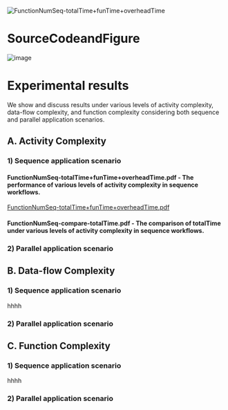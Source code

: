 ![FunctionNumSeq-totalTime+funTime+overheadTime](https://user-images.githubusercontent.com/51308506/125055574-eb970480-e0d9-11eb-8b73-f83af953b6af.png)

# SourceCodeandFigure

![image](https://user-images.githubusercontent.com/73005808/122500711-dc1a2380-d025-11eb-85c2-961920235a6c.png)


# Experimental results
We show and discuss results under various levels of activity complexity, data-flow complexity, and function complexity considering both sequence and parallel application scenarios.

## A. Activity Complexity
### 1) Sequence application scenario

#### FunctionNumSeq-totalTime+funTime+overheadTime.pdf - The performance of various levels of activity complexity in sequence workflows.
[FunctionNumSeq-totalTime+funTime+overheadTime.pdf](https://github.com/WenJinfeng/ICWS21-ServerlessWrokflow/files/6790252/FunctionNumSeq-totalTime%2BfunTime%2BoverheadTime.pdf)


#### FunctionNumSeq-compare-totalTime.pdf - The comparison of totalTime under various levels of activity complexity in sequence workflows.

### 2) Parallel application scenario

## B. Data-flow Complexity
### 1) Sequence application scenario
hhhh

### 2) Parallel application scenario

## C. Function Complexity

### 1) Sequence application scenario
hhhh

### 2) Parallel application scenario



